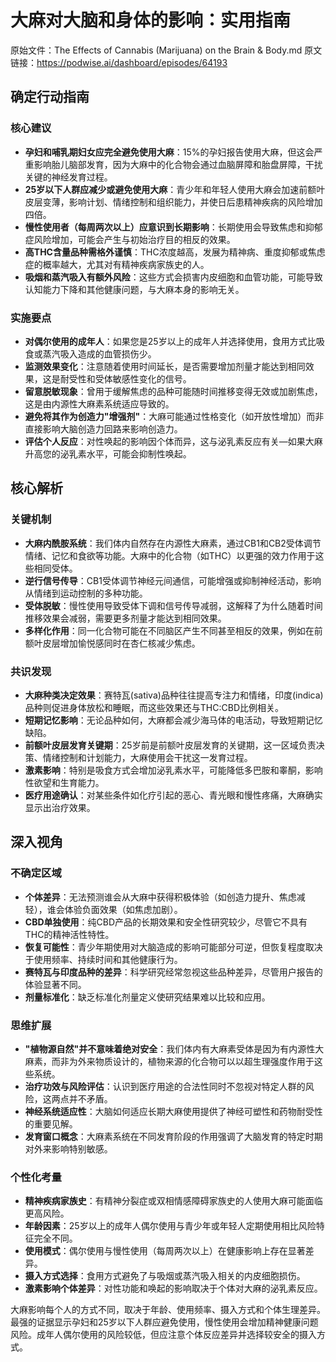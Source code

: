 # 大麻对大脑和身体的影响：实用指南

原始文件：The Effects of Cannabis (Marijuana) on the Brain & Body.md
原文链接：https://podwise.ai/dashboard/episodes/64193

## 确定行动指南

### 核心建议
- **孕妇和哺乳期妇女应完全避免使用大麻**：15%的孕妇报告使用大麻，但这会严重影响胎儿脑部发育，因为大麻中的化合物会通过血脑屏障和胎盘屏障，干扰关键的神经发育过程。
- **25岁以下人群应减少或避免使用大麻**：青少年和年轻人使用大麻会加速前额叶皮层变薄，影响计划、情绪控制和组织能力，并使日后患精神疾病的风险增加四倍。
- **慢性使用者（每周两次以上）应意识到长期影响**：长期使用会导致焦虑和抑郁症风险增加，可能会产生与初始治疗目的相反的效果。
- **高THC含量品种需格外谨慎**：THC浓度越高，发展为精神病、重度抑郁或焦虑症的概率越大，尤其对有精神疾病家族史的人。
- **吸烟和蒸汽吸入有额外风险**：这些方式会损害内皮细胞和血管功能，可能导致认知能力下降和其他健康问题，与大麻本身的影响无关。

### 实施要点
- **对偶尔使用的成年人**：如果您是25岁以上的成年人并选择使用，食用方式比吸食或蒸汽吸入造成的血管损伤少。
- **监测效果变化**：注意随着使用时间延长，是否需要增加剂量才能达到相同效果，这是耐受性和受体敏感性变化的信号。
- **留意脱敏现象**：曾用于缓解焦虑的品种可能随时间推移变得无效或加剧焦虑，这是由内源性大麻素系统适应导致的。
- **避免将其作为创造力"增强剂"**：大麻可能通过性格变化（如开放性增加）而非直接影响大脑创造力回路来影响创造力。
- **评估个人反应**：对性唤起的影响因个体而异，这与泌乳素反应有关—如果大麻升高您的泌乳素水平，可能会抑制性唤起。

## 核心解析

### 关键机制
- **大麻内酰胺系统**：我们体内自然存在内源性大麻素，通过CB1和CB2受体调节情绪、记忆和食欲等功能。大麻中的化合物（如THC）以更强的效力作用于这些相同受体。
- **逆行信号传导**：CB1受体调节神经元间通信，可能增强或抑制神经活动，影响从情绪到运动控制的多种功能。
- **受体脱敏**：慢性使用导致受体下调和信号传导减弱，这解释了为什么随着时间推移效果会减弱，需要更多剂量才能达到相同效果。
- **多样化作用**：同一化合物可能在不同脑区产生不同甚至相反的效果，例如在前额叶皮层增加愉悦感同时在杏仁核减少焦虑。

### 共识发现
- **大麻种类决定效果**：赛特瓦(sativa)品种往往提高专注力和情绪，印度(indica)品种则促进身体放松和睡眠，而这些效果还与THC:CBD比例相关。
- **短期记忆影响**：无论品种如何，大麻都会减少海马体的电活动，导致短期记忆缺陷。
- **前额叶皮层发育关键期**：25岁前是前额叶皮层发育的关键期，这一区域负责决策、情绪控制和计划能力，大麻使用会干扰这一发育过程。
- **激素影响**：特别是吸食方式会增加泌乳素水平，可能降低多巴胺和睾酮，影响性欲望和生育能力。
- **医疗用途确认**：对某些条件如化疗引起的恶心、青光眼和慢性疼痛，大麻确实显示出治疗效果。

## 深入视角

### 不确定区域
- **个体差异**：无法预测谁会从大麻中获得积极体验（如创造力提升、焦虑减轻），谁会体验负面效果（如焦虑加剧）。
- **CBD单独使用**：纯CBD产品的长期效果和安全性研究较少，尽管它不具有THC的精神活性特性。
- **恢复可能性**：青少年期使用对大脑造成的影响可能部分可逆，但恢复程度取决于使用频率、持续时间和其他健康行为。
- **赛特瓦与印度品种的差异**：科学研究经常忽视这些品种差异，尽管用户报告的体验显著不同。
- **剂量标准化**：缺乏标准化剂量定义使研究结果难以比较和应用。

### 思维扩展
- **"植物源自然"并不意味着绝对安全**：我们体内有大麻素受体是因为有内源性大麻素，而非为外来物质设计的，植物来源的化合物可以以超生理强度作用于这些系统。
- **治疗功效与风险评估**：认识到医疗用途的合法性同时不忽视对特定人群的风险，这两点并不矛盾。
- **神经系统适应性**：大脑如何适应长期大麻使用提供了神经可塑性和药物耐受性的重要见解。
- **发育窗口概念**：大麻素系统在不同发育阶段的作用强调了大脑发育的特定时期对外来影响特别敏感。

### 个性化考量
- **精神疾病家族史**：有精神分裂症或双相情感障碍家族史的人使用大麻可能面临更高风险。
- **年龄因素**：25岁以上的成年人偶尔使用与青少年或年轻人定期使用相比风险特征完全不同。
- **使用模式**：偶尔使用与慢性使用（每周两次以上）在健康影响上存在显著差异。
- **摄入方式选择**：食用方式避免了与吸烟或蒸汽吸入相关的内皮细胞损伤。
- **激素影响个体差异**：对性功能和唤起的影响取决于个体对大麻的泌乳素反应。

大麻影响每个人的方式不同，取决于年龄、使用频率、摄入方式和个体生理差异。最强的证据显示孕妇和25岁以下人群应避免使用，慢性使用会增加精神健康问题风险。成年人偶尔使用的风险较低，但应注意个体反应差异并选择较安全的摄入方式。
